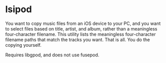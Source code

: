 # lsipod
You want to copy music files from an iOS device to your PC, and you want to select files based on title, artist, and album, rather than a meaningless four-character filename. This utility lists the meaningless four-character filename paths that match the tracks you want. That is all. You do the copying yourself.

Requires libgpod, and does not use fusepod. 
